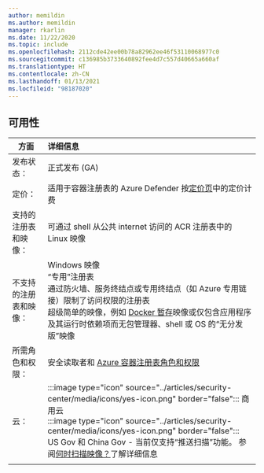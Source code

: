 ```yaml
---
author: memildin
ms.author: memildin
manager: rkarlin
ms.date: 11/22/2020
ms.topic: include
ms.openlocfilehash: 2112cde42ee00b78a82962ee46f53110068977c0
ms.sourcegitcommit: c136985b3733640892fee4d7c557d40665a660af
ms.translationtype: HT
ms.contentlocale: zh-CN
ms.lasthandoff: 01/13/2021
ms.locfileid: "98187020"
---
```

## <a name="availability"></a>可用性

|方面|详细信息|
|----|:----|
|发布状态：|正式发布 (GA)|
|定价：|适用于容器注册表的 Azure Defender 按[定价页](../articles/security-center/security-center-pricing.md)中的定价计费|
|支持的注册表和映像：|可通过 shell 从公共 internet 访问的 ACR 注册表中的 Linux 映像|
|不支持的注册表和映像：|Windows 映像<br>“专用”注册表<br>通过防火墙、服务终结点或专用终结点（如 Azure 专用链接）限制了访问权限的注册表<br>超级简单的映像，例如 [Docker 暂存](https://hub.docker.com/_/scratch/)映像或仅包含应用程序及其运行时依赖项而无包管理器、shell 或 OS 的“无分发版”映像|
|所需角色和权限：|安全读取者和 [Azure 容器注册表角色和权限](../articles/container-registry/container-registry-roles.md)|
|云：|:::image type="icon" source="../articles/security-center/media/icons/yes-icon.png" border="false"::: 商用云<br>:::image type="icon" source="../articles/security-center/media/icons/yes-icon.png" border="false"::: US Gov 和 China Gov - 当前仅支持“推送扫描”功能。 参阅[何时扫描映像？](../articles/security-center/defender-for-container-registries-introduction.md#when-are-images-scanned)了解详细信息|
|||